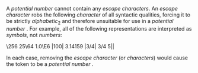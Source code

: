  



A *potential number* cannot contain any *escape characters*. An *escape character* robs the following *character* of all syntactic qualities, forcing it to be strictly *alphabetic*<sub>2</sub> and therefore unsuitable for use in a *potential number* . For example, all of the following representations are interpreted as *symbols*, not *numbers*: 



\256 25\64 1.0\E6 |100| 3\.14159 |3/4| 3\/4 5|| 



In each case, removing the *escape character* (or *characters*) would cause the token to be a *potential number* . 



